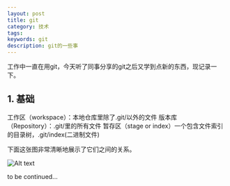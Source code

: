 ```yaml
---
layout: post
title: git
category: 技术
tags:
keywords: git
description: git的一些事
---
```


工作中一直在用git，今天听了同事分享的git之后又学到点新的东西，现记录一下。

## 1. 基础

工作区（workspace）：本地仓库里除了.git/以外的文件
版本库（Repository）：.git/里的所有文件
暂存区（stage or index）一个包含文件索引的目录树，.git/index(二进制文件)

下面这张图非常清晰地展示了它们之间的关系。

![Alt text](home/lianglixuan/rails/llx1105.github.io/_posts/技术/git.jpg)

to be continued...




